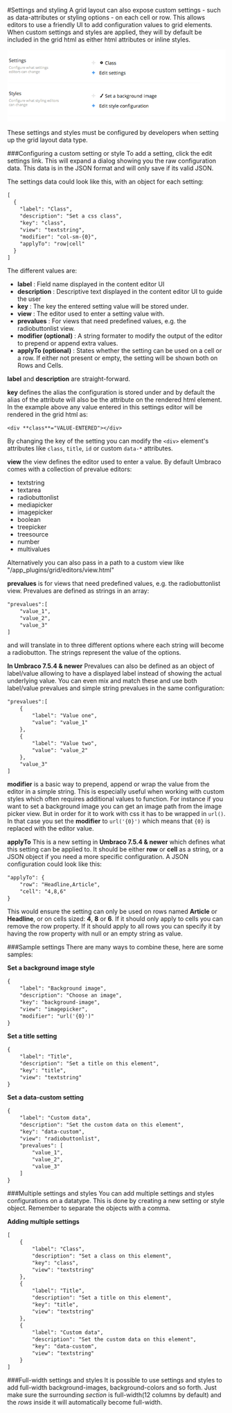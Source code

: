 #Settings and styling
A grid layout can also expose custom settings - such as data-attributes or styling options - on each cell or row. This allows editors to use a friendly UI to add configuration values to grid elements. When custom settings and styles are applied, they will by default be included in the grid html as either html attributes or inline styles.

![Grid layouts](images/settings.png)

These settings and styles must be configured by developers when setting up the grid layout data type.

###Configuring a custom setting or style
To add a setting, click the edit settings link. This will expand a dialog showing you the raw configuration data. This data is in the JSON format and will only save if its valid JSON.

The settings data could look like this, with an object for each setting:

    [
      {
        "label": "Class",
        "description": "Set a css class",
        "key": "class",
        "view": "textstring",
        "modifier": "col-sm-{0}",
        "applyTo": "row|cell"
      }
    ]

The different values are:

- **label** : Field name displayed in the content editor UI
- **description** : Descriptive text displayed in the content editor UI to guide the user
- **key** : The key the entered setting value will be stored under.
- **view** : The editor used to enter a setting value with.
- **prevalues** : For views that need predefined values, e.g. the radiobuttonlist view.
- **modifier (optional)** : A string formater to modify the output of the editor to prepend or append extra values.
- **applyTo (optional)** : States whether the setting can be used on a cell or a row. If either not present or empty, the setting will be shown both on Rows and Cells.

**label** and **description** are straight-forward.

**key** defines the alias the configuration is stored under and by default the alias of the attribute will also be the attribute on the rendered html element. In the example above any value entered in this settings editor will be rendered in the grid html as:

    <div **class**="VALUE-ENTERED"></div>

By changing the key of the setting you can modify the `<div>` element's attributes like `class`, `title`, `id` or custom `data-*` attributes.


**view** the view defines the editor used to enter a value. By default Umbraco comes with a collection of prevalue editors:

- textstring
- textarea
- radiobuttonlist
- mediapicker
- imagepicker
- boolean
- treepicker
- treesource
- number
- multivalues

Alternatively you can also pass in a path to a custom view like "/app_plugins/grid/editors/view.html"

**prevalues** is for views that need predefined values, e.g. the radiobuttonlist view. Prevalues are defined as strings in an array:
    
    "prevalues":[
        "value_1",
        "value_2",
        "value_3"
    ]

and will translate in to three different options where each string will become a radiobutton. The strings represent the value of the options.

**In Umbraco 7.5.4 & newer** Prevalues can also be defined as an object of label/value allowing to have a displayed label instead of showing the actual underlying value. You can even mix and match these and use both label/value prevalues and simple string prevalues in the same configuration:

    "prevalues":[
        {
            "label": "Value one",
            "value": "value_1"
        },
        {
            "label": "Value two",
            "value": "value_2"
        },
        "value_3"
    ]

**modifier** is a basic way to prepend, append or wrap the value from the editor in a simple string. This is especially useful when working with custom styles which often requires additional values to function. For instance if you want to set a background image you can get an image path from the image picker view. But in order for it to work with css it has to be wrapped in `url()`. In that case you set the **modifier** to `url('{0}')` which means that `{0}` is replaced with the editor value.

**applyTo** This is a new setting in **Umbraco 7.5.4 & newer** which defines what this setting can be applied to. It should be either **row** or **cell** as a string, or a JSON object if you need a more specific configuration. A JSON configuration could look like this:

    "applyTo": {
        "row": "Headline,Article",
        "cell": "4,8,6"
    }

This would ensure the setting can only be used on rows named **Article** or **Headline**, or on cells sized: **4**, **8** or **6**. If it should only apply to cells you can remove the row property. If it should apply to all rows you can specify it by having the row property with null or an empty string as value.

###Sample settings
There are many ways to combine these, here are some samples:

**Set a background image style**

    {
        "label": "Background image",
        "description": "Choose an image",
        "key": "background-image",
        "view": "imagepicker",
        "modifier": "url('{0}')"
    }


**Set a title setting**

    {
        "label": "Title",
        "description": "Set a title on this element",
        "key": "title",
        "view": "textstring"
    }


**Set a data-custom setting**

    {
        "label": "Custom data",
        "description": "Set the custom data on this element",
        "key": "data-custom",
        "view": "radiobuttonlist",
        "prevalues": [
            "value_1",
            "value_2",
            "value_3"
        ]
    }

###Multiple settings and styles
You can add multiple settings and styles configurations on a datatype. This is done by creating a new setting or style object. Remember to separate the objects with a comma.

**Adding multiple settings**

    [
        {
            "label": "Class",
            "description": "Set a class on this element",
            "key": "class",
            "view": "textstring"
        },
        {
            "label": "Title",
            "description": "Set a title on this element",
            "key": "title",
            "view": "textstring"
        },
        {
            "label": "Custom data",
            "description": "Set the custom data on this element",
            "key": "data-custom",
            "view": "textstring"
        }
    ]


###Full-width settings and styles
It is possible to use settings and styles to add full-width background-images, background-colors and so forth. Just make sure the surrounding *section* is full-width(12 columns by default) and the *rows* inside it will automatically become full-width.
